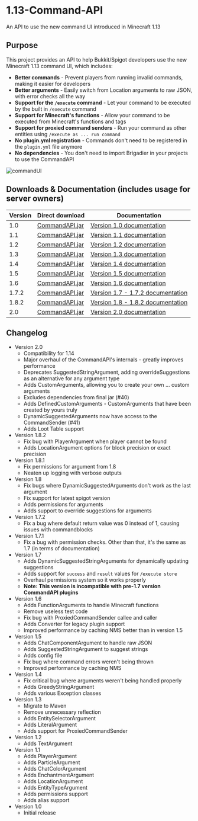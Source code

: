 # 1.13-Command-API
An API to use the new command UI introduced in Minecraft 1.13

## Purpose
This project provides an API to help Bukkit/Spigot developers use the new Minecraft 1.13 command UI, which includes:

* **Better commands** - Prevent players from running invalid commands, making it easier for developers
* **Better arguments** - Easily switch from Location arguments to raw JSON, with error checks all the way
* **Support for the `/execute` command** - Let your command to be executed by the built in `/execute` command
* **Support for Minecraft's functions** - Allow your command to be executed from Minecraft's functions and tags
* **Support for proxied command senders** - Run your command as other entities using `/execute as ... run command`
* **No plugin.yml registration** - Commands don't need to be registered in the `plugin.yml` file anymore
* **No dependencies** - You don't need to import Brigadier in your projects to use the CommandAPI

![commandUI](https://i.imgur.com/aTJa77G.gif "commandUI")

## Downloads & Documentation (includes usage for server owners)

| Version | Direct download                                              | Documentation                                                |
| ------- | ------------------------------------------------------------ | ------------------------------------------------------------ |
| 1.0     | [CommandAPI.jar](https://github.com/JorelAli/1.13-Command-API/releases/download/v1.0/CommandAPI.jar) | [Version 1.0 documentation](https://github.com/JorelAli/1.13-Command-API/blob/master/v1.0%20Documentation.md) |
| 1.1     | [CommandAPI.jar](https://github.com/JorelAli/1.13-Command-API/releases/download/v1.1/CommandAPI.jar) | [Version 1.1 documentation](https://github.com/JorelAli/1.13-Command-API/blob/master/v1.1%20Documentation.md) |
| 1.2     | [CommandAPI.jar](https://github.com/JorelAli/1.13-Command-API/releases/download/v1.2/CommandAPI.jar) | [Version 1.2 documentation](https://github.com/JorelAli/1.13-Command-API/blob/master/v1.2%20Documentation.md) |
| 1.3     | [CommandAPI.jar](https://github.com/JorelAli/1.13-Command-API/releases/download/v1.3/CommandAPI.jar) | [Version 1.3 documentation](https://github.com/JorelAli/1.13-Command-API/blob/master/v1.3%20Documentation.md) |
| 1.4     | [CommandAPI.jar](https://github.com/JorelAli/1.13-Command-API/releases/download/v1.4/CommandAPI.jar) | [Version 1.4 documentation](https://github.com/JorelAli/1.13-Command-API/blob/master/v1.4%20Documentation.md) |
| 1.5     | [CommandAPI.jar](https://github.com/JorelAli/1.13-Command-API/releases/download/v1.5/CommandAPI.jar) | [Version 1.5 documentation](https://github.com/JorelAli/1.13-Command-API/blob/master/v1.5%20Documentation.md) |
| 1.6     | [CommandAPI.jar](https://github.com/JorelAli/1.13-Command-API/releases/download/v1.6/CommandAPI.jar) | [Version 1.6 documentation](https://github.com/JorelAli/1.13-Command-API/blob/master/v1.6%20Documentation.md) |
| 1.7.2     | [CommandAPI.jar](https://github.com/JorelAli/1.13-Command-API/releases/download/v1.7.2/CommandAPI.jar) | [Version 1.7 - 1.7.2 documentation](https://github.com/JorelAli/1.13-Command-API/blob/master/v1.7%20Documentation.md) |
| 1.8.2 | [CommandAPI.jar](https://github.com/JorelAli/1.13-Command-API/releases/download/v1.8.2/CommandAPI.jar) | [Version 1.8 - 1.8.2 documentation](https://github.com/JorelAli/1.13-Command-API/blob/master/v1.8%20Documentation.md) |
| 2.0 | [CommandAPI.jar](https://github.com/JorelAli/1.13-Command-API/releases/download/v2.0/CommandAPI.jar)  | [Version 2.0 documentation](https://jorelali.github.io/1.13-Command-API/) |

## Changelog

* Version 2.0
  * Compatibility for 1.14
  * Major overhaul of the CommandAPI's internals - greatly improves performance
  * Deprecates SuggestedStringArgument, adding overrideSuggestions as an alternative for any argument type 
  * Adds CustomArguments, allowing you to create your own ... custom arguments
  * Excludes dependencies from final jar (#40)
  * Adds DefinedCustomArguments - CustomArguments that have been created by yours truly
  * DynamicSuggestedArguments now have access to the CommandSender (#41)
  * Adds Loot Table support
* Version 1.8.2
  * Fix bug with PlayerArgument when player cannot be found
  * Adds LocationArgument options for block precision or exact precision
* Version 1.8.1
  * Fix permissions for argument from 1.8
  * Neaten up logging with verbose outputs
* Version 1.8
  * Fix bugs where DynamicSuggestedArguments don't work as the last argument
  * Fix support for latest spigot version
  * Adds permissions for arguments
  * Adds support to override suggestions for arguments
* Version 1.7.2
  * Fix a bug where default return value was 0 instead of 1, causing issues with commandblocks
* Version 1.7.1
  * Fix a bug with permission checks. Other than that, it's the same as 1.7 (in terms of documentation)
* Version 1.7
  * Adds DynamicSuggestedStringArguments for dynamically updating suggestions
  * Adds support for `success` and `result` values for `/execute store`
  * Overhaul permissions system so it works properly
  * **Note: This version is incompatible with pre-1.7 version CommandAPI plugins**
* Version 1.6
  * Adds FunctionArguments to handle Minecraft functions
  * Remove useless test code
  * Fix bug with ProxiedCommandSender callee and caller
  * Adds Converter for legacy plugin support
  * Improved performance by caching NMS better than in version 1.5
* Version 1.5
  * Adds ChatComponentArgument to handle raw JSON
  * Adds SuggestedStringArgument to suggest strings
  * Adds config file
  * Fix bug where command errors weren't being thrown
  * Improved performance by caching NMS
* Version 1.4
  * Fix critical bug where arguments weren't being handled properly
  * Adds GreedyStringArgument
  * Adds various Exception classes
* Version 1.3
  * Migrate to Maven
  * Remove unnecessary reflection
  * Adds EntitySelectorArgument
  * Adds LiteralArgument
  * Adds support for ProxiedCommandSender
* Version 1.2
  * Adds TextArgument
* Version 1.1
  * Adds PlayerArgument
  * Adds ParticleArgument
  * Adds ChatColorArgument
  * Adds EnchantmentArgument
  * Adds LocationArgument
  * Adds EntityTypeArgument
  * Adds permissions support
  * Adds alias support
* Version 1.0
  * Initial release

